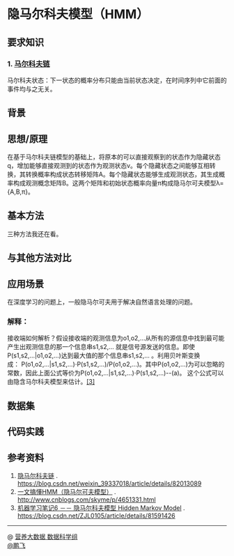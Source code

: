 # 隐马尔科夫模型（HMM）

## 要求知识
### 1. [马尔科夫链](https://zh.wikipedia.org/wiki/%E9%A9%AC%E5%B0%94%E5%8F%AF%E5%A4%AB%E9%93%BE)
马尔科夫状态：下一状态的概率分布只能由当前状态决定，在时间序列中它前面的事件均与之无关。

## 背景

## 思想/原理
在基于马尔科夫链模型的基础上，将原本的可以直接观察到的状态作为隐藏状态q，增加能够直接观测到的状态作为观测状态v。每个隐藏状态之间能够互相转换，其转换概率构成状态转移矩阵A。每个隐藏状态能够生成观测状态，其生成概率构成观测概念矩阵B。这两个矩阵和初始状态概率向量π构成隐马尔可夫模型λ={A,B,π}。

## 基本方法
三种方法我还在看。

## 与其他方法对比

## 应用场景
在深度学习的问题上，一般隐马尔可夫用于解决自然语言处理的问题。
### 解释：
接收端如何解析？假设接收端的观测信息为o1,o2,...从所有的源信息中找到最可能产生出观测信息的那一个信息串s1,s2,… 就是信号源发送的信息。即使P(s1,s2,...|o1,o2,...)达到最大值的那个信息串s1,s2,… 。利用贝叶斯变换成： P(o1,o2,...|s1,s2,...)⋅P(s1,s2,...)/P(o1,o2,...)。其中P(o1,o2,...)为可以忽略的常数，因此上面公式等价为P(o1,o2,...|s1,s2,...)⋅P(s1,s2,...)--(a)。 这个公式可以由隐含马尔科夫模型来估计。[[3]](https://blog.csdn.net/ZJL0105/article/details/81591426 )

## 数据集

## 代码实践

## 参考资料
1. [隐马尔科夫链](https://blog.csdn.net/weixin_39337018/article/details/82013089) . https://blog.csdn.net/weixin_39337018/article/details/82013089
2. [一文搞懂HMM（隐马尔可夫模型）](http://www.cnblogs.com/skyme/p/4651331.html) . http://www.cnblogs.com/skyme/p/4651331.html
3. [机器学习笔记6 －－ 隐马尔科夫模型 Hidden Markov Model](https://blog.csdn.net/ZJL0105/article/details/81591426) . https://blog.csdn.net/ZJL0105/article/details/81591426

------------
@  [营养大数据 数据科学组](http://git.quietalk.cn/hnbd/data)      
[@鹏飞](http://git.hnbdata.cn/lipengfei)